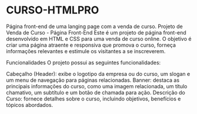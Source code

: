 # CURSO-HTMLPRO
Página front-end de uma langing page com a venda de curso.
Projeto de Venda de Curso - Página Front-End
Este é um projeto de página front-end desenvolvido em HTML e CSS para uma venda de curso online. O objetivo é criar uma página atraente e responsiva que promova o curso, forneça informações relevantes e estimule os visitantes a se inscreverem.

Funcionalidades
O projeto possui as seguintes funcionalidades:

Cabeçalho (Header): exibe o logotipo da empresa ou do curso, um slogan e um menu de navegação para páginas relacionadas.
Banner: destaca as principais informações do curso, como uma imagem relacionada, um título chamativo, um subtítulo e um botão de chamada para ação.
Descrição do Curso: fornece detalhes sobre o curso, incluindo objetivos, benefícios e tópicos abordados.
